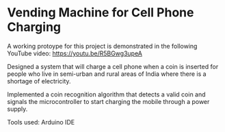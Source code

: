 # Vending Machine for Cell Phone Charging 

A working protoype for this project is demonstrated in the following YouTube video:
https://youtu.be/R5BGwg3upeA

Designed a system that will charge a cell phone when a coin is inserted for people who live in semi-urban and rural areas of India where there is a shortage of electricity.

Implemented a coin recognition algorithm that detects a valid coin and signals the microcontroller to start charging the mobile through a power supply.

Tools used: Arduino IDE
